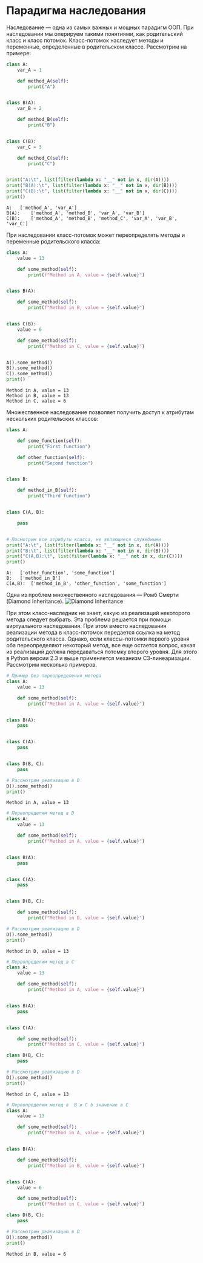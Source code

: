 # Парадигма наследования
Наследование — одна из самых важных и мощных парадигм ООП. При наследовании мы оперируем такими понятиями, как родительский класс и класс потомок. Класс-потомок наследует методы и переменные, определенные в родительском классе. Рассмотрим на примере:

```python
class A:
    var_A = 1

    def method_A(self):
        print("A")


class B(A):
    var_B = 2

    def method_B(self):
        print("B")


class C(B):
    var_C = 3

    def method_C(self):
        print("C")


print("A:\t", list(filter(lambda x: "__" not in x, dir(A))))
print("B(A):\t", list(filter(lambda x: "__" not in x, dir(B))))
print("C(B):\t", list(filter(lambda x: "__" not in x, dir(C))))
print()
```
```console
A:	 ['method_A', 'var_A']
B(A):	 ['method_A', 'method_B', 'var_A', 'var_B']
C(B):	 ['method_A', 'method_B', 'method_C', 'var_A', 'var_B', 'var_C']
```

При наследовании класс-потомок может переопределять методы и переменные родительского класса:

```python
class A:
    value = 13

    def some_method(self):
        print(f"Method in A, value = {self.value}")


class B(A):

    def some_method(self):
        print(f"Method in B, value = {self.value}")


class C(B):
    value = 6

    def some_method(self):
        print(f"Method in C, value = {self.value}")


A().some_method()
B().some_method()
C().some_method()
print()
```
```console
Method in A, value = 13
Method in B, value = 13
Method in C, value = 6
```

Множественное наследование позволяет получить доступ к атрибутам нескольких родительских классов:

```python
class A:

    def some_function(self):
        print("First function")

    def other_function(self):
        print("Second function")


class B:

    def method_in_B(self):
        print("Third function")


class С(A, B):

    pass


# Посмотрим все атрибуты класса, не являющиеся служебными
print("A:\t", list(filter(lambda x: "__" not in x, dir(A))))
print("B:\t", list(filter(lambda x: "__" not in x, dir(B))))
print("С(A,B):\t", list(filter(lambda x: "__" not in x, dir(С))))
print()
```
```console
A:	 ['other_function', 'some_function']
B:	 ['method_in_B']
С(A,B):	 ['method_in_B', 'other_function', 'some_function']
```

Одна из проблем множественного наследования — Ромб Смерти (Diamond Inheritance).
![Diamond Inheritance](../img/Diamond_Inheritance.png)

При этом класс-наследник не знает, какую из реализаций некоторого метода следует выбрать. Эта проблема решается при помощи виртуального наследования. При этом вместо наследования реализации метода в класс-потомок передается ссылка на метод родительского класса. Однако, если классы-потомки первого уровня оба переопределяют некоторый метод, все еще остается вопрос, какая из реализаций должна передаваться потомку второго уровня. Для этого в Python версии 2.3 и выше применяется механизм С3-линеаризации. Рассмотрим несколько примеров.

```python
# Пример без переопределения метода
class A:
    value = 13

    def some_method(self):
        print(f"Method in A, value = {self.value}")


class B(A):
    pass


class C(A):
    pass


class D(B, C):
    pass

# Рассмотрим реализацию в D
D().some_method()
print()
```
```console
Method in A, value = 13
```

```python
# Переопределим метод в D
class A:
    value = 13

    def some_method(self):
        print(f"Method in A, value = {self.value}")


class B(A):
    pass


class C(A):
    pass


class D(B, C):

    def some_method(self):
        print(f"Method in D, value = {self.value}")

# Рассмотрим реализацию в D
D().some_method()
print()
```
```console
Method in D, value = 13
```

```python
# Переопределим метод в C
class A:
    value = 13

    def some_method(self):
        print(f"Method in A, value = {self.value}")


class B(A):
    pass


class C(A):

    def some_method(self):
        print(f"Method in С, value = {self.value}")

class D(B, C):
    pass

# Рассмотрим реализацию в D
D().some_method()
print()
```
```console
Method in С, value = 13
```

```python
# Переопределим метод в  B и C b значение в С
class A:
    value = 13

    def some_method(self):
        print(f"Method in A, value = {self.value}")


class B(A):

    def some_method(self):
        print(f"Method in B, value = {self.value}")


class C(A):
    value = 6

    def some_method(self):
        print(f"Method in С, value = {self.value}")

class D(B, C):
    pass

# Рассмотрим реализацию в D
D().some_method()
print()
```
```console
Method in B, value = 6
```



